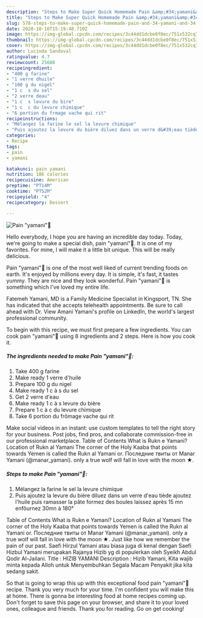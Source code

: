 ```yaml
---
description: "Steps to Make Super Quick Homemade Pain &amp;#34;yamani&amp;#34;🍄"
title: "Steps to Make Super Quick Homemade Pain &amp;#34;yamani&amp;#34;🍄"
slug: 578-steps-to-make-super-quick-homemade-pain-and-34-yamani-and-34
date: 2020-10-16T15:19:48.710Z
image: https://img-global.cpcdn.com/recipes/3c44dd1dcbe0f8ec/751x532cq70/pain-yamani🍄-photo-principale-de-la-recette.jpg
thumbnail: https://img-global.cpcdn.com/recipes/3c44dd1dcbe0f8ec/751x532cq70/pain-yamani🍄-photo-principale-de-la-recette.jpg
cover: https://img-global.cpcdn.com/recipes/3c44dd1dcbe0f8ec/751x532cq70/pain-yamani🍄-photo-principale-de-la-recette.jpg
author: Lucinda Sandoval
ratingvalue: 4.7
reviewcount: 25688
recipeingredient:
- "400 g farine"
- "1 verre dhuile"
- "100 g du nigel"
- "1 c  s du sel"
- "2 verre deau"
- "1 c  s levure du bire"
- "1 c  c du levure chimique"
- "6 portion du frmage vache qui rit"
recipeinstructions:
- "Mélangez la farine le sel la levure chimique"
- "Puis ajoutez la levure du bière diluez dans un verre d&#39;eau tiède ajoutez l&#39;huile puis ramasser la pâte formez des boules laissez après 15 mn enfôurnez 30mn à 180°"
categories:
- Recipe
tags:
- pain
- yamani

katakunci: pain yamani 
nutrition: 186 calories
recipecuisine: American
preptime: "PT14M"
cooktime: "PT52M"
recipeyield: "4"
recipecategory: Dessert

---
```



![Pain &#34;yamani&#34;🍄](https://img-global.cpcdn.com/recipes/3c44dd1dcbe0f8ec/751x532cq70/pain-yamani🍄-photo-principale-de-la-recette.jpg)

Hello everybody, I hope you are having an incredible day today. Today, we're going to make a special dish, pain &#34;yamani&#34;🍄. It is one of my favorites. For mine, I will make it a little bit unique. This will be really delicious.

Pain &#34;yamani&#34;🍄 is one of the most well liked of current trending foods on earth. It's enjoyed by millions every day. It is simple, it's fast, it tastes yummy. They are nice and they look wonderful. Pain &#34;yamani&#34;🍄 is something which I've loved my entire life.

Fatemeh Yamani, MD is a Family Medicine Specialist in Kingsport, TN. She has indicated that she accepts telehealth appointments. Be sure to call ahead with Dr. View Amani Yamani&#39;s profile on LinkedIn, the world&#39;s largest professional community.


To begin with this recipe, we must first prepare a few ingredients. You can cook pain &#34;yamani&#34;🍄 using 8 ingredients and 2 steps. Here is how you cook it.

<!--inarticleads1-->

##### The ingredients needed to make Pain &#34;yamani&#34;🍄:

1. Take 400 g farine
1. Make ready 1 verre d&#39;huile
1. Prepare 100 g du nigel
1. Make ready 1 c à s du sel
1. Get 2 verre d&#39;eau
1. Make ready 1 c à s levure du bière
1. Prepare 1 c à c du levure chimique
1. Take 6 portion du frômage vache qui rit


Make social videos in an instant: use custom templates to tell the right story for your business. Post jobs, find pros, and collaborate commission-free in our professional marketplace. Table of Contents What is Rukn e Yamani? Location of Rukn al Yamani The corner of the Holy Kaaba that points towards Yemen is called the Rukn al Yamani or. Последние твиты от Manar Yamani (@manar_yamani). only a true wolf will fall in love with the moon ★. 

<!--inarticleads2-->

##### Steps to make Pain &#34;yamani&#34;🍄:

1. Mélangez la farine le sel la levure chimique
1. Puis ajoutez la levure du bière diluez dans un verre d&#39;eau tiède ajoutez l&#39;huile puis ramasser la pâte formez des boules laissez après 15 mn enfôurnez 30mn à 180°


Table of Contents What is Rukn e Yamani? Location of Rukn al Yamani The corner of the Holy Kaaba that points towards Yemen is called the Rukn al Yamani or. Последние твиты от Manar Yamani (@manar_yamani). only a true wolf will fall in love with the moon ★. Just like how we remember the pain of our past. Saefi Hirzul Yamani atau biasa juga di kenal dengan Saefi Hizbul Yamani merupakan Rajanya Hizib yg di populerkan oleh Syeikh Abdul Qodir Al-Jailani. Title : HIZIB YAMANI Description : Hizib Yamani, Kita wajib minta kepada Alloh untuk Menyembuhkan Segala Macam Penyakit jika kita sedang sakit. 

So that is going to wrap this up with this exceptional food pain &#34;yamani&#34;🍄 recipe. Thank you very much for your time. I'm confident you will make this at home. There is gonna be interesting food at home recipes coming up. Don't forget to save this page on your browser, and share it to your loved ones, colleague and friends. Thank you for reading. Go on get cooking!

